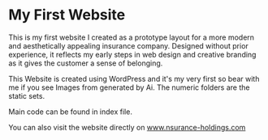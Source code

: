 # My First Website
This is my first website I created as a prototype layout for a more modern and aesthetically appealing insurance company. Designed without prior experience, it reflects my early steps in web design and creative branding as it gives the customer a sense of belonging. 

This Website is created using WordPress and it's my very first so bear with me if you see Images from generated by Ai. 
The numeric folders are the static sets. 

Main code can be found in index file. 

You can also visit the website directly on www.nsurance-holdings.com
